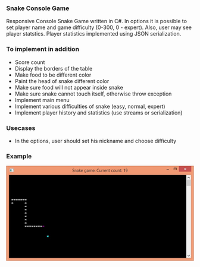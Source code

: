 ### Snake Console Game

Responsive Console Snake Game written in C#. In options it is possible to set player name and game difficulty (0-300, 0 - expert). Also, user may see player statstics. Player statistics implemented using JSON serialization.

### To implement in addition

- Score count
- Display the borders of the table
- Make food to be different color
- Paint the head of snake different color
- Make sure food will not appear inside snake
- Make sure snake cannot touch itself, otherwise throw exception
- Implement main menu
- Implement various difficulties of snake (easy, normal, expert)
- Implement player history and statistics (use streams or serialization)

### Usecases

- In the options, user should set his nickname and choose difficulty


### Example

![Decorator diagram](/Pictures/snake.jpg?raw=true )